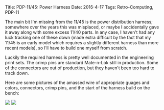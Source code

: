 Title: PDP-11/45: Power Harness
Date: 2016-4-17
Tags: Retro-Computing, PDP-11

The main bit I'm missing from the 11/45 is the power distribution harness; somewhere over the years this was
misplaced, or maybe I accidentally gave it away along with some excess 11/40 parts.  In any case, I haven't had any
luck tracking one of these down (made extra difficult by the fact that my 11/45 is an early model which requires a
slightly different harness than more recent models), so I'll have to build one myself from scratch.

Luckily the required harness is pretty well documented in the engineering print sets.  The crimp pins are standard
Mate-n-Lok still in production.  Some of the connectors are out of production, but they haven't been too hard to
track down.

Here are some pictures of the amassed wire of appropriate guages and colors, connectors, crimp pins, and the start of
the harness build on the bench:

[<img src='/images/pdp11/harness-parts_thumbnail_tall.jpg'/>]({filename}/images/pdp11/harness-parts.jpg)
[<img src='/images/pdp11/harness-bench_thumbnail_tall.jpg'/>]({filename}/images/pdp11/harness-bench.jpg)
